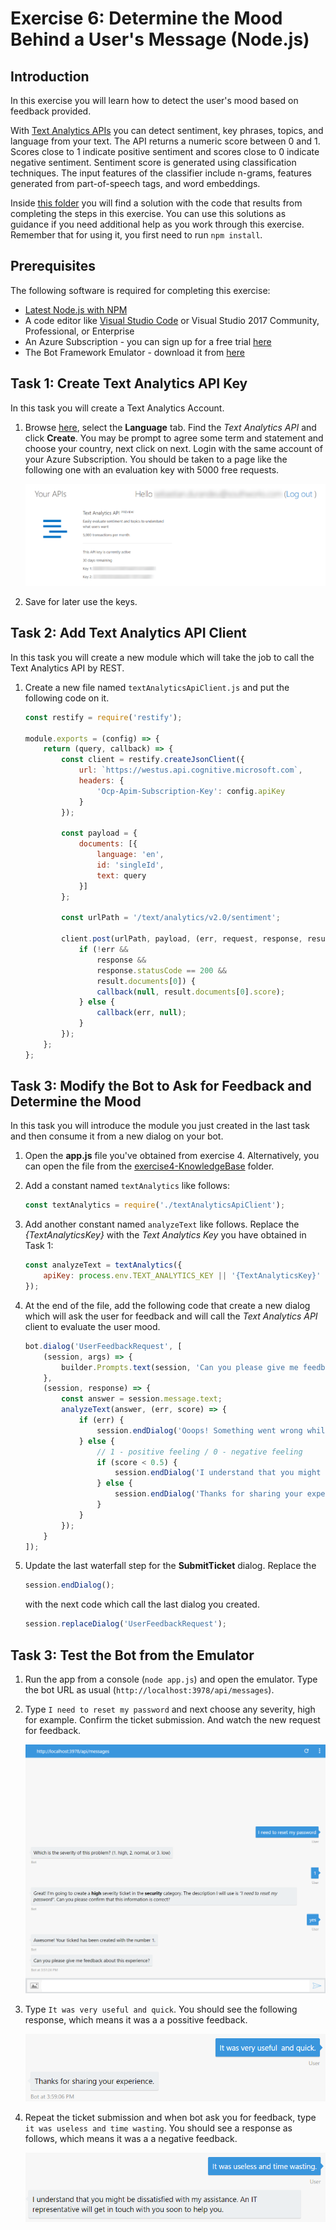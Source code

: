 # Exercise 6: Determine the Mood Behind a User's Message (Node.js)

## Introduction

In this exercise you will learn how to detect the user's mood based on feedback provided.

With [Text Analytics APIs](https://azure.microsoft.com/en-us/services/cognitive-services/text-analytics/) you can  detect sentiment, key phrases, topics, and language from your text. The API returns a numeric score between 0 and 1. Scores close to 1 indicate positive sentiment and scores close to 0 indicate negative sentiment. Sentiment score is generated using classification techniques. The input features of the classifier include n-grams, features generated from part-of-speech tags, and word embeddings.

Inside [this folder](./exercise6-MoodDetection) you will find a solution with the code that results from completing the steps in this exercise. You can use this solutions as guidance if you need additional help as you work through this exercise. Remember that for using it, you first need to run `npm install`.

## Prerequisites

The following software is required for completing this exercise:

* [Latest Node.js with NPM](https://nodejs.org/en/download/)
* A code editor like [Visual Studio Code](https://code.visualstudio.com/download) or Visual Studio 2017 Community, Professional, or Enterprise
* An Azure Subscription - you can sign up for a free trial [here](https://azureinfo.microsoft.com/us-freetrial.html?cr_cc=200744395&wt.mc_id=usdx_evan_events_reg_dev_0_iottour_0_0)
* The Bot Framework Emulator - download it from [here](https://emulator.botframework.com/)

## Task 1: Create Text Analytics API Key

In this task you will create a Text Analytics Account.

1. Browse [here](https://azure.microsoft.com/en-us/try/cognitive-services/), select the **Language** tab. Find the *Text Analytics API* and click **Create**. You may be prompt to agree some term and statement and choose your country, next click on next. Login with the same account of your Azure Subscription. You should be taken to a page like the following one with an evaluation key with 5000 free requests.

    ![exercise6-text-analytics-keys](./images/exercise6-text-analytics-keys.png)

1. Save for later use the keys.

## Task 2: Add Text Analytics API Client

In this task you will create a new module which will take the job to call the Text Analytics API by REST.

1. Create a new file named `textAnalyticsApiClient.js` and put the following code on it.

    ```javascript
    const restify = require('restify');

    module.exports = (config) => {
        return (query, callback) => {
            const client = restify.createJsonClient({
                url: `https://westus.api.cognitive.microsoft.com`,
                headers: {
                    'Ocp-Apim-Subscription-Key': config.apiKey
                }
            });

            const payload = {
                documents: [{
                    language: 'en',
                    id: 'singleId',
                    text: query
                }]
            };

            const urlPath = '/text/analytics/v2.0/sentiment';

            client.post(urlPath, payload, (err, request, response, result) => {
                if (!err &&
                    response &&
                    response.statusCode == 200 &&
                    result.documents[0]) {
                    callback(null, result.documents[0].score);
                } else {
                    callback(err, null);
                }
            });
        };
    };
    ```

## Task 3: Modify the Bot to Ask for Feedback and Determine the Mood

In this task you will introduce the module you just created in the last task and then consume it from a new dialog on your bot.

1. Open the **app.js** file you've obtained from exercise 4. Alternatively, you can open the file from the [exercise4-KnowledgeBase](./exercise4-KnowledgeBase) folder.

1. Add a constant named `textAnalytics` like follows:

    ```javascript
    const textAnalytics = require('./textAnalyticsApiClient');
    ```

1. Add another constant named `analyzeText` like follows. Replace the *{TextAnalyticsKey}* with the *Text Analytics Key* you have obtained in Task 1:

    ```javascript
    const analyzeText = textAnalytics({
        apiKey: process.env.TEXT_ANALYTICS_KEY || '{TextAnalyticsKey}'
    });    
    ```

1. At the end of the file, add the following code that create a new dialog which will ask the user for feedback and will call the *Text Analytics API* client to evaluate the user mood.

    ```javascript
    bot.dialog('UserFeedbackRequest', [
        (session, args) => {
            builder.Prompts.text(session, 'Can you please give me feedback about this experience?');
        },
        (session, response) => {
            const answer = session.message.text;
            analyzeText(answer, (err, score) => {
                if (err) {
                    session.endDialog('Ooops! Something went wrong while analying your answer. An IT representative agent will get in touch with you to follow up soon.');
                } else {
                    // 1 - positive feeling / 0 - negative feeling
                    if (score < 0.5) {
                        session.endDialog('I understand that you might be dissatisfied with my assistance. An IT representative will get in touch with you soon to help you.');
                    } else {
                        session.endDialog('Thanks for sharing your experience.');
                    }
                }
            });
        }
    ]);
    ```

1. Update the last waterfall step for the **SubmitTicket** dialog. Replace the 

    ```javascript
    session.endDialog();
    ```
    
    with the next code which call the last dialog you created.

    ```javascript
    session.replaceDialog('UserFeedbackRequest');
    ```

## Task 3: Test the Bot from the Emulator

1. Run the app from a console (`node app.js`) and open the emulator. Type the bot URL as usual (`http://localhost:3978/api/messages`).

1. Type `I need to reset my password` and next choose any severity, high for example. Confirm the ticket submission. And watch the new request for feedback.

    ![exercise6-test-providefeedback](./images/exercise6-test-providefeedback.png)

1. Type `It was very useful and quick`. You should see the following response, which means it was a a possitive feedback.

    ![](./images/exercise6-possitivefeedback.png)

1. Repeat the ticket submission and when bot ask you for feedback, type `it was useless and time wasting`. You should see a response as follows, which means it was a a negative feedback.

    ![](./images/exercise6-negativefeedback.png) 

